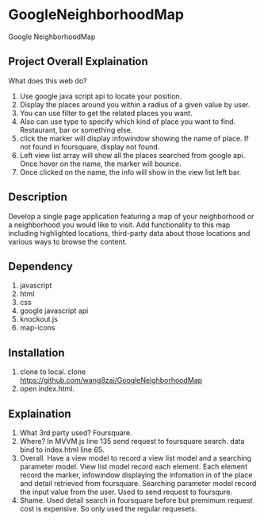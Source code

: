 # GoogleNeighborhoodMap
Google NeighborhoodMap

## Project Overall Explaination
What does this web do?
1. Use google java script api to locate your position.
2. Display the places around you within a radius of a given value by user.
3. You can use filter to get the related places you want.
4. Also can use type to specify which kind of place you want to find. Restaurant, bar or something else.
5. click the marker will display infowindow showing the name of place. If not found in foursquare, display not found.
6. Left view list array will show all the places searched from google api. Once hover on the name, the marker will bounce.
7. Once clicked on the name, the info will show in the view list left bar.

## Description
Develop a single page application featuring a map of your neighborhood or a neighborhood you would like to visit. Add functionality to this map including highlighted locations, third-party data about those locations and various ways to browse the content.

## Dependency
1. javascript
2. html
3. css
4. google javascript api
5. knockout.js
6. map-icons

## Installation
1. clone to local. clone https://github.com/wang8zai/GoogleNeighborhoodMap
2. open index.html.

## Explaination
1. What 3rd party used?
Foursquare.
2. Where?
In MVVM.js line 135 send request to foursquare search.
data bind to index.html line 65.
3. Overall.
Have a view model to record a view list model and a searching parameter model.
View list model record each element. Each element record the marker, infowindow displaying the infomation in of the place and detail retrieved from foursquare. 
Searching parameter model record the input value from the user. Used to send request to foursqure.
4. Shame.
Used detail search in foursquare before but premimum request cost is expensive. So only used the regular requesets.

